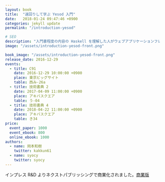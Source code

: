 ```yaml
---
layout: book
title:  "遠回りして学ぶ Yesod 入門"
date:   2018-01-24 09:47:46 +0900
categories: jekyll update
permalink: "/introduction-yesod"

# SEO
description: "入門書程度の内容の Haskell を理解した人がウェブアプリケーションフレームワーク Yesod を使うときに手助けになるような内容です。"
image: "/assets/introduction-yesod-front.png"

book_image: "/assets/introduction-yesod-front.png"
release_date: 2016-12-29
events: 
  - title: C91
    date: 2016-12-29 10:00:00 +0900
    place: 東京ビッグサイト
    table: 西み-26a
  - title: 技術書典 2
    date: 2017-04-09 11:00:00 +0900
    place: アキバスクエア
    table: う-04
  - title: 技術書典 4
    date: 2018-04-22 11:00:00 +0900
    place: アキバスクエア
    table: き34
price:
  event_paper: 1000
  event_ebook: 800
  online_ebook: 1000
authors: 
  - name: 岡本和樹
    twitter: kakkun61
  - name: syocy
    twitter: syocy
---
```

インプレス R&D よりネクストパブリッシングで商業化されました。[商業版](/introduction-yesod-commercial)
